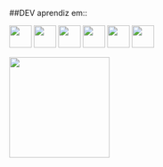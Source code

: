 ##DEV aprendiz em::

<img loading='lazy' src='https://cdn.jsdelivr.net/gh/devicons/devicon@latest/icons/html5/html5-original-wordmark.svg' width="40" height="40"> <img loading='lazy' src='https://cdn.jsdelivr.net/gh/devicons/devicon@latest/icons/css3/css3-original-wordmark.svg' width="40" height="40"> <img loading='lazy' src='https://cdn.jsdelivr.net/gh/devicons/devicon@latest/icons/javascript/javascript-original.svg' width="40" height="40"> <img loading ='lazy' 
src='https://cdn.jsdelivr.net/gh/devicons/devicon@latest/icons/typescript/typescript-original.svg' width="40" height="40"> <img loading='lazy' src='https://cdn.jsdelivr.net/gh/devicons/devicon@latest/icons/react/react-original.svg' width="40" height="40"> <img loading='lazy' src='https://cdn.jsdelivr.net/gh/devicons/devicon@latest/icons/php/php-original.svg' width="40" height="40">

<div>
<a href="https://github.com/Babiel09">
<img loading="lazy" height="180em" src="https://github-readme-stats.vercel.app/api/top-langs/?username=Babiel09&layout=compact&langs_count=7&theme=dracula"/>
</div>
